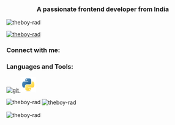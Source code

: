 <h3 align="center">A passionate frontend developer from India</h3>

<p align="left"> <img src="https://komarev.com/ghpvc/?username=theboy-rad&label=Profile%20views&color=0e75b6&style=flat" alt="theboy-rad" /> </p>

<p align="left"> <a href="https://github.com/ryo-ma/github-profile-trophy"><img src="https://github-profile-trophy.vercel.app/?username=theboy-rad" alt="theboy-rad" /></a> </p>

<h3 align="left">Connect with me:</h3>
<p align="left">
</p>

<h3 align="left">Languages and Tools:</h3>
<p align="left"> <a href="https://git-scm.com/" target="_blank" rel="noreferrer"> <img src="https://www.vectorlogo.zone/logos/git-scm/git-scm-icon.svg" alt="git" width="40" height="40"/> </a> <a href="https://www.python.org" target="_blank" rel="noreferrer"> <img src="https://raw.githubusercontent.com/devicons/devicon/master/icons/python/python-original.svg" alt="python" width="40" height="40"/> </a> </p>

<p><img align="left" src="https://github-readme-stats.vercel.app/api/top-langs?username=theboy-rad&show_icons=true&locale=en&layout=compact" alt="theboy-rad" /></p>

<p>&nbsp;<img align="center" src="https://github-readme-stats.vercel.app/api?username=theboy-rad&show_icons=true&locale=en" alt="theboy-rad" /></p>

<p><img align="center" src="https://github-readme-streak-stats.herokuapp.com/?user=theboy-rad&" alt="theboy-rad" /></p>
